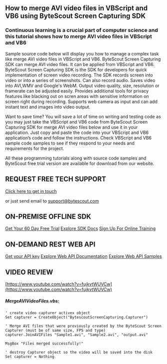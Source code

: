 ## How to merge AVI video files in VBScript and VB6 using ByteScout Screen Capturing SDK

### Continuous learning is a crucial part of computer science and this tutorial shows how to merge AVI video files in VBScript and VB6

Sample source code below will display you how to manage a complex task like merge AVI video files in VBScript and VB6. ByteScout Screen Capturing SDK can merge AVI video files. It can be applied from VBScript and VB6. ByteScout Screen Capturing SDK is the SDK for developers for quick implementation of screen video recording. The SDK records screen into video or into a series of screenshots. Can also record audio. Saves video into AVI,WMV and Google's WebM. Output video quality, size, resolution or framerate can be adjusted easily. Provides additional tools for privacy features like blacking out on scren areas with sensitive information on screen right during recording. Supports web camera as input and can add instant text and images into video output.

Want to save time? You will save a lot of time on writing and testing code as you may just take the VBScript and VB6 code from ByteScout Screen Capturing SDK for merge AVI video files below and use it in your application. Just copy and paste the code into your VBScript and VB6 application’s code and follow the instructions. Check VBScript and VB6 sample code samples to see if they respond to your needs and requirements for the project.

All these programming tutorials along with source code samples and ByteScout free trial version are available for download from our website.

## REQUEST FREE TECH SUPPORT

[Click here to get in touch](https://bytescout.zendesk.com/hc/en-us/requests/new?subject=ByteScout%20Screen%20Capturing%20SDK%20Question)

or just send email to [support@bytescout.com](mailto:support@bytescout.com?subject=ByteScout%20Screen%20Capturing%20SDK%20Question) 

## ON-PREMISE OFFLINE SDK 

[Get Your 60 Day Free Trial](https://bytescout.com/download/web-installer?utm_source=github-readme)
[Explore SDK Docs](https://bytescout.com/documentation/index.html?utm_source=github-readme)
[Sign Up For Online Training](https://academy.bytescout.com/)


## ON-DEMAND REST WEB API

[Get your API key](https://pdf.co/documentation/api?utm_source=github-readme)
[Explore Web API Documentation](https://pdf.co/documentation/api?utm_source=github-readme)
[Explore Web API Samples](https://github.com/bytescout/ByteScout-SDK-SourceCode/tree/master/PDF.co%20Web%20API)

## VIDEO REVIEW

[https://www.youtube.com/watch?v=fujkvtWUVCw](https://www.youtube.com/watch?v=fujkvtWUVCw)




<!-- code block begin -->

##### **MergeAVIVideoFiles.vbs:**
    
```
' create video capturer activex object
Set capturer = CreateObject("BytescoutScreenCapturing.Capturer")

' Merge AVI files that were previously created by the ByteScout Screen Capturer (must be of same size, FPS and type)
capturer.JoinAVIFiles "Sample1.avi", "Sample2.avi", "output.avi"

MsgBox "Files merged successfully!"

' destroy Capturer object so the video will be saved into the disk
Set capturer = Nothing

```

<!-- code block end -->